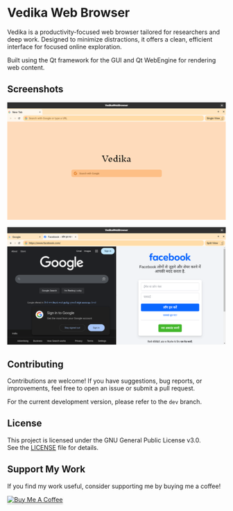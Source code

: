 # Vedika Web Browser

Vedika is a productivity-focused web browser tailored for researchers and deep work. Designed to minimize distractions, it offers a clean, efficient interface for focused online exploration.

Built using the Qt framework for the GUI and Qt WebEngine for rendering web content.

## Screenshots

![Home Screen](lib/resources/screenshots/1.png)

![Web View](lib/resources/screenshots/2.png)

## Contributing

Contributions are welcome! If you have suggestions, bug reports, or improvements, feel free to open an issue or submit a pull request.

For the current development version, please refer to the `dev` branch.

## License

This project is licensed under the GNU General Public License v3.0.  
See the [LICENSE](./LICENSE) file for details.

## Support My Work

If you find my work useful, consider supporting me by buying me a coffee!

<a href="https://buymeacoffee.com/mohitdeoli" target="_blank"><img src="https://www.buymeacoffee.com/assets/img/custom_images/orange_img.png" alt="Buy Me A Coffee" style="height: 41px !important;width: 174px !important;box-shadow: 0px 3px 2px 0px rgba(190, 190, 190, 0.5) !important;-webkit-box-shadow: 0px 3px 2px 0px rgba(190, 190, 190, 0.5) !important;" ></a>
